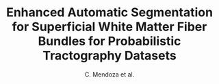---
cat: gaia
subcat: ginkgo
bestof: false
author: C. Mendoza et al.
title: Enhanced Automatic Segmentation for Superficial White Matter Fiber Bundles for Probabilistic Tractography Datasets
year: 2021
type: inproceedings
url: https -//ieeexplore.ieee.org/abstract/document/9630529
doi: 10.1109/EMBC46164.2021.9630529
booktitle: 2021 43rd Annual International Conference of the IEEE Engineering in Medicine \& Biology Society (EMBC)
---